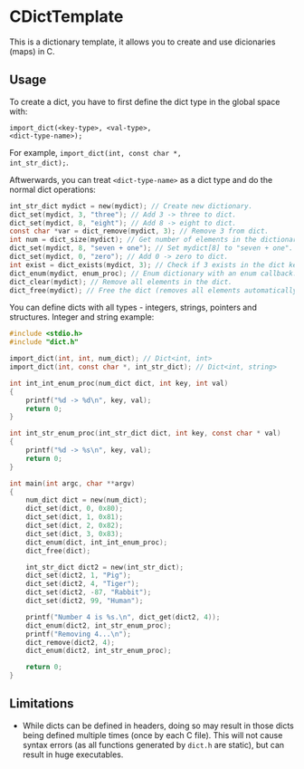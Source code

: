 # CDictTemplate
This is a dictionary template, it allows you to create and use dicionaries (maps) in C.

## Usage
To create a dict, you have to first define the dict type in the global space with:

<code>import_dict(\<key-type\>, \<val-type\>, \<dict-type-name\>);</code>

For example, <code>import_dict(int, const char *, int_str_dict);</code>.

Aftwerwards, you can treat <code>\<dict-type-name\></code> as a dict type and do the normal dict operations:

```c
int_str_dict mydict = new(mydict); // Create new dictionary.
dict_set(mydict, 3, "three"); // Add 3 -> three to dict.
dict_set(mydict, 8, "eight"); // Add 8 -> eight to dict.
const char *var = dict_remove(mydict, 3); // Remove 3 from dict.
int num = dict_size(mydict); // Get number of elements in the dictionary.
dict_set(mydict, 8, "seven + one"); // Set mydict[8] to "seven + one".
dict_set(mydict, 0, "zero"); // Add 0 -> zero to dict.
int exist = dict_exists(mydict, 3); // Check if 3 exists in the dict keys.
dict_enum(mydict, enum_proc); // Enum dictionary with an enum callback.
dict_clear(mydict); // Remove all elements in the dict.
dict_free(mydict); // Free the dict (removes all elements automatically).
```

You can define dicts with all types - integers, strings, pointers and structures. Integer and string example:

```c
#include <stdio.h>
#include "dict.h"

import_dict(int, int, num_dict); // Dict<int, int>
import_dict(int, const char *, int_str_dict); // Dict<int, string>

int int_int_enum_proc(num_dict dict, int key, int val)
{
	printf("%d -> %d\n", key, val);
	return 0;
}

int int_str_enum_proc(int_str_dict dict, int key, const char * val)
{
	printf("%d -> %s\n", key, val);
	return 0;
}

int main(int argc, char **argv)
{
	num_dict dict = new(num_dict);
	dict_set(dict, 0, 0x80);
	dict_set(dict, 1, 0x81);
	dict_set(dict, 2, 0x82);
	dict_set(dict, 3, 0x83);
	dict_enum(dict, int_int_enum_proc);
	dict_free(dict);

	int_str_dict dict2 = new(int_str_dict);
	dict_set(dict2, 1, "Pig");
	dict_set(dict2, 4, "Tiger");
	dict_set(dict2, -87, "Rabbit");
	dict_set(dict2, 99, "Human");

	printf("Number 4 is %s.\n", dict_get(dict2, 4));
	dict_enum(dict2, int_str_enum_proc);
	printf("Removing 4...\n");
	dict_remove(dict2, 4);
	dict_enum(dict2, int_str_enum_proc);

	return 0;
}
```

## Limitations
* While dicts can be defined in headers, doing so may result in those dicts being defined multiple times (once by each C file). This will not cause syntax errors (as all functions generated by <code>dict.h</code> are static), but can result in huge executables.
